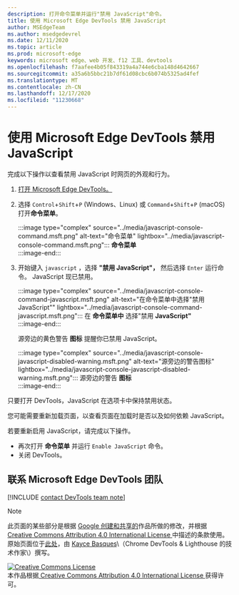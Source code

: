 ```yaml
---
description: 打开命令菜单并运行"禁用 JavaScript"命令。
title: 使用 Microsoft Edge DevTools 禁用 JavaScript
author: MSEdgeTeam
ms.author: msedgedevrel
ms.date: 12/11/2020
ms.topic: article
ms.prod: microsoft-edge
keywords: microsoft edge、web 开发、f12 工具、devtools
ms.openlocfilehash: f7aafee4b05f843319a4a744e6cba148d4642667
ms.sourcegitcommit: a35a6b5bbc21b7df61d08cbc6b074b5325ad4fef
ms.translationtype: MT
ms.contentlocale: zh-CN
ms.lasthandoff: 12/17/2020
ms.locfileid: "11230668"
---
```

<!-- Copyright Kayce Basques 

   Licensed under the Apache License, Version 2.0 (the "License");
   you may not use this file except in compliance with the License.
   You may obtain a copy of the License at

       https://www.apache.org/licenses/LICENSE-2.0

   Unless required by applicable law or agreed to in writing, software
   distributed under the License is distributed on an "AS IS" BASIS,
   WITHOUT WARRANTIES OR CONDITIONS OF ANY KIND, either express or implied.
   See the License for the specific language governing permissions and
   limitations under the License.  -->

# 使用 Microsoft Edge DevTools 禁用 JavaScript  

完成以下操作以查看禁用 JavaScript 时网页的外观和行为。  

1.  [打开 Microsoft Edge DevTools。][DevToolsOpen]  
1.  选择 `Control`+`Shift`+`P` \(Windows、Linux\) 或 `Command`+`Shift`+`P` \(macOS\) 打开**命令菜单**。  
    
    :::image type="complex" source="../media/javascript-console-command.msft.png" alt-text="命令菜单" lightbox="../media/javascript-console-command.msft.png":::
       **命令菜单**  
    :::image-end:::  
    
1.  开始键入 `javascript` ，选择 **"禁用 JavaScript"，** 然后选择 `Enter` 运行命令。  JavaScript 现已禁用。  
    
    :::image type="complex" source="../media/javascript-console-command-javascript.msft.png" alt-text="在命令菜单中选择"禁用 JavaScript"" lightbox="../media/javascript-console-command-javascript.msft.png":::
       在 **命令菜单中** 选择"禁用 **JavaScript"**  
    :::image-end:::  
    
    源旁边的黄色警告 **图标** 提醒你已禁用 JavaScript。  
    
    :::image type="complex" source="../media/javascript-console-javascript-disabled-warning.msft.png" alt-text="源旁边的警告图标" lightbox="../media/javascript-console-javascript-disabled-warning.msft.png":::
       源旁边的警告 **图标**  
    :::image-end:::  
    
只要打开 DevTools，JavaScript 在选项卡中保持禁用状态。  

您可能需要重新加载页面，以查看页面在加载时是否以及如何依赖 JavaScript。  

若要重新启用 JavaScript，请完成以下操作。  

*   再次打开 **命令菜单** 并运行 `Enable JavaScript` 命令。  
*   关闭 DevTools。  

## 联系 Microsoft Edge DevTools 团队  

[!INCLUDE [contact DevTools team note](../includes/contact-devtools-team-note.md)]  

<!-- links -->  

[DevToolsOpen]: ../open/index.md "打开 Microsoft Edge DevTools | Microsoft Docs"  

> [!NOTE]
> 此页面的某些部分是根据 [Google 创建和共享的][GoogleSitePolicies]作品所做的修改，并根据[ Creative Commons Attribution 4.0 International License ][CCA4IL]中描述的条款使用。  
> 原始页面位于[此处](https://developers.google.com/web/tools/chrome-devtools/javascript/disable)，由 [Kayce Basques][KayceBasques]\（Chrome DevTools \& Lighthouse 的技术作家\）撰写。  

[![Creative Commons License][CCby4Image]][CCA4IL]  
本作品根据[ Creative Commons Attribution 4.0 International License ][CCA4IL]获得许可。  

[CCA4IL]: https://creativecommons.org/licenses/by/4.0  
[CCby4Image]: https://i.creativecommons.org/l/by/4.0/88x31.png  
[GoogleSitePolicies]: https://developers.google.com/terms/site-policies  
[KayceBasques]: https://developers.google.com/web/resources/contributors/kaycebasques  
